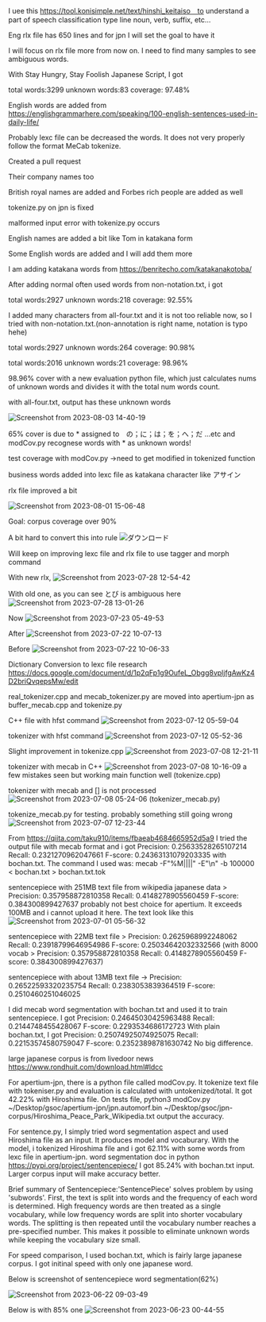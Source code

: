 I uee this https://tool.konisimple.net/text/hinshi_keitaiso　to understand a part of speech classification type line noun, verb, suffix, etc...

Eng rlx file has 650 lines and for jpn I will set the goal to have it

I will focus on rlx file more from now on. I need to find many samples to see ambiguous words.

With Stay Hungry, Stay Foolish Japanese Script, I got

total words:3299
unknown words:83
coverage: 97.48%


English words are added from https://englishgrammarhere.com/speaking/100-english-sentences-used-in-daily-life/

Probably lexc file can be decreased the words. It does not very properly follow the format MeCab tokenize. 

Created a pull request

Their company names too

British royal names are added and Forbes rich people are added as well

tokenize.py on jpn is fixed 

malformed input error with tokenize.py occurs

English names are added a bit like Tom in katakana form

Some English words are added and I will add them more 

I am adding katakana words from https://benritecho.com/katakanakotoba/ 

After adding normal often used words from non-notation.txt, i got 

total words:2927
unknown words:218
coverage: 92.55%


I added many characters from all-four.txt and it is not too reliable now, so I tried with non-notation.txt.(non-annotation is right name, notation is typo hehe)

total words:2927
unknown words:264
coverage: 90.98%


total words:2016
unknown words:21
coverage: 98.96%

98.96% cover with a new evaluation python file, which just calculates nums of unknown words and divides it with the total num words count.

with all-four.txt, output has these unknown words

![Screenshot from 2023-08-03 14-40-19](https://github.com/yypy22/gsoc_try/assets/99264752/8c3ee123-84aa-4323-b175-98a70b2e7d05)

65% cover is due to * assigned to　の；に；は；を；へ；だ ...etc and modCov.py recognese words with * as unknown words!

test coverage with modCov.py ->need to get modified in tokenized function

business words added into lexc file as katakana character like アサイン

rlx file improved a bit 

![Screenshot from 2023-08-01 15-06-48](https://github.com/yypy22/gsoc_try/assets/99264752/d5909460-0df5-4ab9-909f-57fc9fac67a5)

Goal: corpus coverage over 90%

A bit hard to convert this into rule ![ダウンロード](https://github.com/yypy22/gsoc_try/assets/99264752/b1cbb2ac-5cd4-44e2-89e2-3b6a44bb4299)

Will keep on improving lexc file and rlx file to use tagger and morph command

With new rlx, 
![Screenshot from 2023-07-28 12-54-42](https://github.com/yypy22/gsoc_try/assets/99264752/c42f767c-8631-40d4-8273-eb87039a7c6e)

With old one, as you can see とび is ambiguous here
![Screenshot from 2023-07-28 13-01-26](https://github.com/yypy22/gsoc_try/assets/99264752/60b4cea2-103c-4815-b5e4-3e500f4f6906)

Now
![Screenshot from 2023-07-23 05-49-53](https://github.com/yypy22/GSoC2023/assets/99264752/136f1959-d3e9-4036-a4bd-30f3e67091b8)

After
![Screenshot from 2023-07-22 10-07-13](https://github.com/yypy22/gsoc_try/assets/99264752/64156047-19ce-4865-ad1a-b0a9ec607e2e)

Before
![Screenshot from 2023-07-22 10-06-33](https://github.com/yypy22/gsoc_try/assets/99264752/24f43ee8-2adc-484e-baac-70917ee5160b)

Dictionary Conversion to lexc file research https://docs.google.com/document/d/1p2qFp1g9OufeL_Obgg8vpljfgAwKz4D2briQvqepsMw/edit

real_tokenizer.cpp and mecab_tokenizer.py are moved into apertium-jpn as buffer_mecab.cpp and tokenize.py

C++ file with hfst command 
![Screenshot from 2023-07-12 05-59-04](https://github.com/yypy22/gsoc_try/assets/99264752/487ac8ea-ce7b-46e7-9edf-f48a126b5edd)

tokenizer with hfst command 
![Screenshot from 2023-07-12 05-52-36](https://github.com/yypy22/gsoc_try/assets/99264752/77667f6b-8504-4640-be5b-854fda4bc039)

Slight improvement in tokenize.cpp
![Screenshot from 2023-07-08 12-21-11](https://github.com/yypy22/gsoc_try/assets/99264752/9aede42c-1aa7-43eb-945c-f06cb9b8d583)

tokenizer with mecab in C++
![Screenshot from 2023-07-08 10-16-09](https://github.com/yypy22/gsoc_try/assets/99264752/0e5e1fd0-8f73-4d28-8a28-88480a3afc0a)
a few mistakes seen but working main function well
(tokenize.cpp)

tokenizer with mecab and [] is not processed
![Screenshot from 2023-07-08 05-24-06](https://github.com/yypy22/gsoc_try/assets/99264752/91195902-b791-4680-8879-49e5e9258c5a)
(tokenizer_mecab.py)

tokenize_mecab.py for testing.
probably something still going wrong 
![Screenshot from 2023-07-07 12-23-44](https://github.com/yypy22/gsoc_try/assets/99264752/12e02cba-b68a-4e31-aa56-ec7a609ecf80)



From https://qiita.com/taku910/items/fbaeab4684665952d5a9 
I tried the output file with mecab format and i got Precision: 0.25633528265107214 Recall: 0.2321270962047661 F-score: 0.24363131079203335 with bochan.txt. The command I used was: mecab -F"%M||||" -E"\n" -b 100000 < bochan.txt  > bochan.txt.tok

sentencepiece with 251MB text file from wikipedia japanese data > Precision: 0.357958872810358 Recall: 0.4148278905560459 F-score: 0.384300899427637
probably not best choice for apertium.
It exceeds 100MB and i cannot upload it here. The text look like this
![Screenshot from 2023-07-01 05-56-32](https://github.com/yypy22/gsoc_try/assets/99264752/34032204-a5e4-43d7-ac13-39964f37bdc0)


sentencepiece with 22MB text file > Precision: 0.2625968992248062 Recall: 0.23918799646954986 F-score: 0.25034642032332566 (with 8000 vocab > Precision: 0.357958872810358 Recall: 0.4148278905560459 F-score: 0.384300899427637)

sentencepiece with about 13MB text file -> Precision: 0.26522593320235754 Recall: 0.2383053839364519 F-score: 0.2510460251046025



I did mecab word segmentation with bochan.txt and used it to train sentencepiece. I got Precision: 0.24645030425963488 Recall: 0.2144748455428067 F-score: 0.2293534686172723
With plain bochan.txt, I got Precision: 0.25074925074925075 Recall: 0.22153574580759047 F-score: 0.23523898781630742
No big difference. 


large japanese corpus is from livedoor news https://www.rondhuit.com/download.html#ldcc



For apertium-jpn, there is a python file called modCov.py. It tokenize text file with tokeniser.py and evaluation is calculated with untokenized/total. 
It got 42.22% with Hiroshima file. On tests file, python3 modCov.py ~/Desktop/gsoc/apertium-jpn/jpn.automorf.bin ~/Desktop/gsoc/jpn-corpus/Hiroshima_Peace_Park_Wikipedia.txt output the accuracy.

For sentence.py, I simply tried word segmentation aspect and used Hiroshima file as an input. It produces model and vocaburary. With the model, i tokenized Hiroshima file and i got 62.11% with some words from lexc file in apertium-jpn.
word segmentation doc in python https://pypi.org/project/sentencepiece/
I got 85.24% with bochan.txt input. Larger corpus input will make accuracy better.

Brief summary of Sentencepiece:'SentencePiece' solves problem by using 'subwords'. First, the text is split into words and the frequency of each word is determined. High frequency words are then treated as a single vocabulary, while low frequency words are split into shorter vocabulary words. The splitting is then repeated until the vocabulary number reaches a pre-specified number. This makes it possible to eliminate unknown words while keeping the vocabulary size small.


For speed comparison, I used bochan.txt, which is fairly large japanese corpus. I got initinal speed with only one japanese word. 

Below is screenshot of sentencepiece word segmentation(62%)

![Screenshot from 2023-06-22 09-03-49](https://github.com/yypy22/gsoc_try/assets/99264752/e9615d7a-4eac-4845-abaf-d12327a9a828)

Below is with 85% one
![Screenshot from 2023-06-23 00-44-55](https://github.com/yypy22/gsoc_try/assets/99264752/d5f456b4-c0f7-4001-aca7-6a3d8464b37a)
